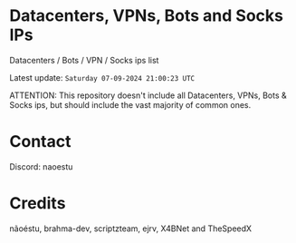 # Datacenters, VPNs, Bots and Socks IPs
 
Datacenters / Bots / VPN / Socks ips list

Latest update: `Saturday 07-09-2024 21:00:23 UTC` 

ATTENTION: This repository doesn't include all Datacenters, VPNs, Bots & Socks ips, 
but should include the vast majority of common ones.

# Contact
Discord: naoestu

# Credits
nãoéstu, brahma-dev, scriptzteam, ejrv, X4BNet and TheSpeedX
